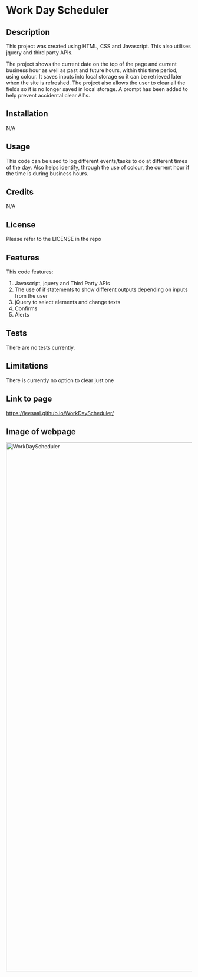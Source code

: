 # Work Day Scheduler

## Description

This project was created using HTML, CSS and Javascript.  This also utilises jquery and third party APIs.

The project shows the current date on the top of the page and current business hour as well as past and future hours, within this time period, using colour.  It saves inputs into local storage so it can be retrieved later when the site is refreshed.  The project also allows the user to clear all the fields so it is no longer saved in local storage.  A prompt has been added to help prevent accidental clear All's.

## Installation

N/A

## Usage

This code can be used to log different events/tasks to do at different times of the day.  Also helps identify, through the use of colour, the current hour if the time is during business hours.

## Credits

N/A

## License

Please refer to the LICENSE in the repo

## Features

This code features:
1. Javascript, jquery and Third Party APIs
2. The use of if statements to show different outputs depending on inputs from the user
3. jQuery to select elements and change texts
4. Confirms
5. Alerts

## Tests

There are no tests currently.

## Limitations

There is currently no option to clear just one 

## Link to page

https://leesaal.github.io/WorkDayScheduler/

## Image of webpage

<img width="1432" alt="WorkDayScheduler" src="https://user-images.githubusercontent.com/118930290/221414099-bef3edc8-e772-4ddc-a376-e5980e42c7bf.png">
